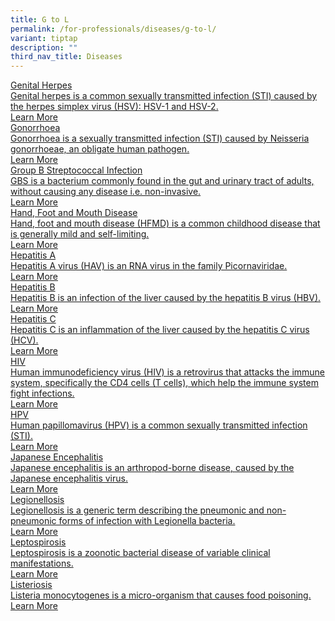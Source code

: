 ```yaml
---
title: G to L
permalink: /for-professionals/diseases/g-to-l/
variant: tiptap
description: ""
third_nav_title: Diseases
---
```

<p></p>
<div class="isomer-card-grid"><a rel="noopener noreferrer nofollow" href="/for-professionals/diseases/g-to-l/genital-herpes/" class="isomer-card"><div class="isomer-card-body"><div class="isomer-card-title">Genital Herpes</div><div class="isomer-card-description">Genital herpes is a common sexually transmitted infection (STI) caused by the herpes simplex virus (HSV): HSV-1 and HSV-2.</div><div class="isomer-card-link">Learn More</div></div></a>
<a rel="noopener noreferrer nofollow" href="/for-professionals/diseases/g-to-l/gonorrhoea/" class="isomer-card">
<div class="isomer-card-body">
<div class="isomer-card-title">Gonorrhoea</div>
<div class="isomer-card-description">Gonorrhoea is a sexually transmitted infection (STI) caused by Neisseria
gonorrhoeae, an obligate human pathogen.</div>
<div class="isomer-card-link">Learn More</div>
</div>
</a><a rel="noopener noreferrer nofollow" href="/for-professionals/diseases/g-to-l/group-b-streptococcal-infection/" class="isomer-card"><div class="isomer-card-body"><div class="isomer-card-title">Group B Streptococcal Infection</div><div class="isomer-card-description">GBS is a bacterium commonly found in the gut and urinary tract of adults, without causing any disease i.e. non-invasive.</div><div class="isomer-card-link">Learn More</div></div></a>
<a rel="noopener noreferrer nofollow" href="/for-professionals/diseases/g-to-l/hand-foot-and-mouth-disease/" class="isomer-card">
<div class="isomer-card-body">
<div class="isomer-card-title">Hand, Foot and Mouth Disease</div>
<div class="isomer-card-description">Hand, foot and mouth disease (HFMD) is a common childhood disease that
is generally mild and self-limiting.</div>
<div class="isomer-card-link">Learn More</div>
</div>
</a><a rel="noopener noreferrer nofollow" href="/for-professionals/diseases/g-to-l/hepatitis-a/" class="isomer-card"><div class="isomer-card-body"><div class="isomer-card-title">Hepatitis A</div><div class="isomer-card-description">Hepatitis A virus (HAV) is an RNA virus in the family Picornaviridae.</div><div class="isomer-card-link">Learn More</div></div></a>
<a rel="noopener noreferrer nofollow" href="/for-professionals/diseases/g-to-l/hepatitis-b/" class="isomer-card">
<div class="isomer-card-body">
<div class="isomer-card-title">Hepatitis B</div>
<div class="isomer-card-description">Hepatitis B is an infection of the liver caused by the hepatitis B virus
(HBV).</div>
<div class="isomer-card-link">Learn More</div>
</div>
</a><a rel="noopener noreferrer nofollow" href="/for-professionals/diseases/g-to-l/hepatitis-c/" class="isomer-card"><div class="isomer-card-body"><div class="isomer-card-title">Hepatitis C</div><div class="isomer-card-description">Hepatitis C is an inflammation of the liver caused by the hepatitis C virus (HCV).</div><div class="isomer-card-link">Learn More</div></div></a>
<a rel="noopener noreferrer nofollow" href="/for-professionals/diseases/g-to-l/hiv/" class="isomer-card">
<div class="isomer-card-body">
<div class="isomer-card-title">HIV</div>
<div class="isomer-card-description">Human immunodeficiency virus (HIV) is a retrovirus that attacks the immune
system, specifically the CD4 cells (T cells), which help the immune system
fight infections.</div>
<div class="isomer-card-link">Learn More</div>
</div>
</a><a rel="noopener noreferrer nofollow" href="/for-professionals/diseases/g-to-l/hpv/" class="isomer-card"><div class="isomer-card-body"><div class="isomer-card-title">HPV</div><div class="isomer-card-description">Human papillomavirus (HPV) is a common sexually transmitted infection (STI).</div><div class="isomer-card-link">Learn More</div></div></a>
<a rel="noopener noreferrer nofollow" href="/for-professionals/diseases/g-to-l/japanese-encephalitis/" class="isomer-card">
<div class="isomer-card-body">
<div class="isomer-card-title">Japanese Encephalitis</div>
<div class="isomer-card-description">Japanese encephalitis is an arthropod-borne disease, caused by the Japanese
encephalitis virus.</div>
<div class="isomer-card-link">Learn More</div>
</div>
</a><a rel="noopener noreferrer nofollow" href="/for-professionals/diseases/g-to-l/legionellosis/" class="isomer-card"><div class="isomer-card-body"><div class="isomer-card-title">Legionellosis</div><div class="isomer-card-description">Legionellosis is a generic term describing the pneumonic and non-pneumonic forms of infection with Legionella bacteria.</div><div class="isomer-card-link">Learn More</div></div></a>
<a rel="noopener noreferrer nofollow" href="/for-professionals/diseases/g-to-l/leptospirosis/" class="isomer-card">
<div class="isomer-card-body">
<div class="isomer-card-title">Leptospirosis</div>
<div class="isomer-card-description">Leptospirosis is a zoonotic bacterial disease of variable clinical manifestations.</div>
<div class="isomer-card-link">Learn More</div>
</div>
</a><a rel="noopener noreferrer nofollow" href="/for-professionals/diseases/g-to-l/listeriosis/" class="isomer-card"><div class="isomer-card-body"><div class="isomer-card-title">Listeriosis</div><div class="isomer-card-description">Listeria monocytogenes is a micro-organism that causes food poisoning.</div><div class="isomer-card-link">Learn More</div></div></a>
</div>
<p></p>